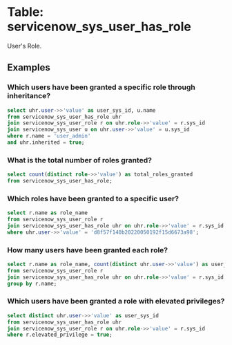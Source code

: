 # Table: servicenow_sys_user_has_role

User's Role.

## Examples

### Which users have been granted a specific role through inheritance?

```sql
select uhr.user->>'value' as user_sys_id, u.name
from servicenow_sys_user_has_role uhr
join servicenow_sys_user_role r on uhr.role->>'value' = r.sys_id
join servicenow_sys_user u on uhr.user->>'value' = u.sys_id
where r.name = 'user_admin'
and uhr.inherited = true;
```

### What is the total number of roles granted?

```sql
select count(distinct role->>'value') as total_roles_granted
from servicenow_sys_user_has_role;
```

### Which roles have been granted to a specific user?

```sql
select r.name as role_name
from servicenow_sys_user_role r
join servicenow_sys_user_has_role uhr on uhr.role->>'value' = r.sys_id
where uhr.user->>'value' = 'd8f57f140b20220050192f15d6673a98';
```

### How many users have been granted each role?

```sql
select r.name as role_name, count(distinct uhr.user->>'value') as user_count
from servicenow_sys_user_role r
join servicenow_sys_user_has_role uhr on uhr.role->>'value' = r.sys_id
group by r.name;
```

### Which users have been granted a role with elevated privileges?

```sql
select distinct uhr.user->>'value' as user_sys_id
from servicenow_sys_user_has_role uhr
join servicenow_sys_user_role r on uhr.role->>'value' = r.sys_id
where r.elevated_privilege = true;
```
